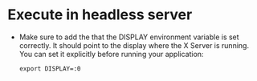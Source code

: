 # Execute in headless server
- Make sure to add the that the DISPLAY environment variable is set correctly. It should point to the display where the X Server is running. You can set it explicitly before running your application:
  ```shell
  export DISPLAY=:0
  ```